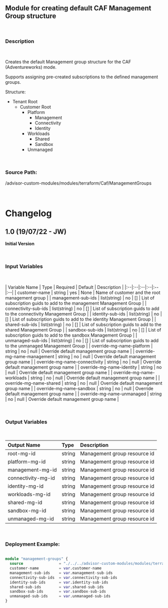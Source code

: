 ## Module for creating default CAF Management Group structure
<br>

### Description
<br>

Creates the default Management group structure for the CAF (Adventureworks) mode.

Supports assigning pre-created subscriptions to the defined management groups.

Structure:
- Tenant Root
  - Customer Root
    - Platform
      - Management
      - Connectivity
      - Identity
    - Workloads
      - Shared
      - Sandbox
    - Unmanaged
<br>

### Source Path:

/advisor-custom-modules/modules/terraform/Caf/ManagementGroups

<br>

# Changelog

## 1.0 (19/07/22 - JW)

**Initial Version**

<br>

### Input Variables
<br>

| Variable Name | Type | Required | Default | Description |
|:--|:--|:--|:--|:--|:--|
| customer-name | string | yes | None | Name of customer and the root management group |
| management-sub-ids | list(string) | no | [] | List of subscription guids to add to the management Management Group |
| connectivity-sub-ids | list(string) | no | [] | List of subscription guids to add to the connectivity Management Group |
| identity-sub-ids | list(string) | no | [] | List of subscription guids to add to the identity Management Group |
| shared-sub-ids | list(string) | no | [] | List of subscription guids to add to the shared Management Group |
| sandbox-sub-ids | list(string) | no | [] | List of subscription guids to add to the sandbox Management Group |
| unmanaged-sub-ids | list(string) | no | [] | List of subscription guids to add to the unmanaged Management Group |
| override-mg-name-platform | string | no | null | Override default management group name |
| override-mg-name-management | string | no | null | Override default management group name |
| override-mg-name-connectivity | string | no | null | Override default management group name |
| override-mg-name-identity | string | no | null | Override default management group name |
| override-mg-name-workloads | string | no | null | Override default management group name |
| override-mg-name-shared | string | no | null | Override default management group name |
| override-mg-name-sandbox | string | no | null | Override default management group name |
| override-mg-name-unmanaged | string | no | null | Override default management group name |

<br>

### Output Variables
<br>

| Output Name | Type |  Description |
|:--|:--|:--|
| root-mg-id | string | Management group resource id |
| platform-mg-id | string | Management group resource id |
| management-mg-id | string | Management group resource id |
| connectivity-mg-id | string | Management group resource id |
| identity-mg-id | string | Management group resource id |
| workloads-mg-id | string | Management group resource id |
| shared-mg-id | string | Management group resource id |
| sandbox-mg-id | string | Management group resource id |
| unmanaged-mg-id | string | Management group resource id |
<br>

### Deployment Example:

```terraform

module "management-groups" {
  source                = "./../../advisor-custom-modules/modules/terraform/Caf/ManagementGroups"
  customer-name         = var.customer-name
  management-sub-ids    = var.management-sub-ids
  connectivity-sub-ids  = var.connectivity-sub-ids
  identity-sub-ids      = var.identity-sub-ids
  shared-sub-ids        = var.shared-sub-ids
  sandbox-sub-ids       = var.sandbox-sub-ids
  unmanaged-sub-ids     = var.unmanaged-sub-ids
}

```
